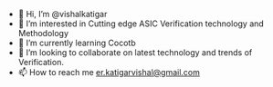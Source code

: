 - 👋 Hi, I’m @vishalkatigar
- 👀 I’m interested in Cutting edge ASIC Verification technology and Methodology
- 🌱 I’m currently learning Cocotb
- 💞️ I’m looking to collaborate on latest technology and trends of Verification.
- 📫 How to reach me er.katigarvishal@gmail.com

<!---
vishalkatigar/vishalkatigar is a ✨ special ✨ repository because its `README.md` (this file) appears on your GitHub profile.
You can click the Preview link to take a look at your changes.
--->
